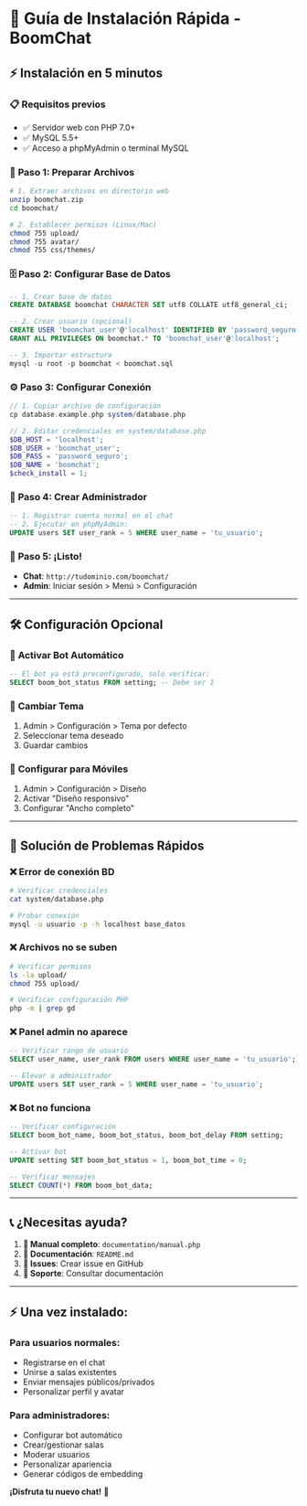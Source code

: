 # 🚀 Guía de Instalación Rápida - BoomChat

## ⚡ Instalación en 5 minutos

### 📋 **Requisitos previos**
- ✅ Servidor web con PHP 7.0+
- ✅ MySQL 5.5+
- ✅ Acceso a phpMyAdmin o terminal MySQL

### 🔧 **Paso 1: Preparar Archivos**
```bash
# 1. Extraer archivos en directorio web
unzip boomchat.zip
cd boomchat/

# 2. Establecer permisos (Linux/Mac)
chmod 755 upload/
chmod 755 avatar/
chmod 755 css/themes/
```

### 🗄️ **Paso 2: Configurar Base de Datos**
```sql
-- 1. Crear base de datos
CREATE DATABASE boomchat CHARACTER SET utf8 COLLATE utf8_general_ci;

-- 2. Crear usuario (opcional)
CREATE USER 'boomchat_user'@'localhost' IDENTIFIED BY 'password_seguro';
GRANT ALL PRIVILEGES ON boomchat.* TO 'boomchat_user'@'localhost';

-- 3. Importar estructura
mysql -u root -p boomchat < boomchat.sql
```

### ⚙️ **Paso 3: Configurar Conexión**
```php
// 1. Copiar archivo de configuración
cp database.example.php system/database.php

// 2. Editar credenciales en system/database.php
$DB_HOST = 'localhost';
$DB_USER = 'boomchat_user';
$DB_PASS = 'password_seguro';
$DB_NAME = 'boomchat';
$check_install = 1;
```

### 👑 **Paso 4: Crear Administrador**
```sql
-- 1. Registrar cuenta normal en el chat
-- 2. Ejecutar en phpMyAdmin:
UPDATE users SET user_rank = 5 WHERE user_name = 'tu_usuario';
```

### 🎉 **Paso 5: ¡Listo!**
- **Chat**: `http://tudominio.com/boomchat/`
- **Admin**: Iniciar sesión > Menú > Configuración

---

## 🛠️ Configuración Opcional

### 🤖 **Activar Bot Automático**
```sql
-- El bot ya está preconfigurado, solo verificar:
SELECT boom_bot_status FROM setting; -- Debe ser 1
```

### 🎨 **Cambiar Tema**
1. Admin > Configuración > Tema por defecto
2. Seleccionar tema deseado
3. Guardar cambios

### 📱 **Configurar para Móviles**
1. Admin > Configuración > Diseño
2. Activar "Diseño responsivo"
3. Configurar "Ancho completo"

---

## 🚨 Solución de Problemas Rápidos

### ❌ **Error de conexión BD**
```bash
# Verificar credenciales
cat system/database.php

# Probar conexión
mysql -u usuario -p -h localhost base_datos
```

### ❌ **Archivos no se suben**
```bash
# Verificar permisos
ls -la upload/
chmod 755 upload/

# Verificar configuración PHP
php -m | grep gd
```

### ❌ **Panel admin no aparece**
```sql
-- Verificar rango de usuario
SELECT user_name, user_rank FROM users WHERE user_name = 'tu_usuario';

-- Elevar a administrador
UPDATE users SET user_rank = 5 WHERE user_name = 'tu_usuario';
```

### ❌ **Bot no funciona**
```sql
-- Verificar configuración
SELECT boom_bot_name, boom_bot_status, boom_bot_delay FROM setting;

-- Activar bot
UPDATE setting SET boom_bot_status = 1, boom_bot_time = 0;

-- Verificar mensajes
SELECT COUNT(*) FROM boom_bot_data;
```

---

## 📞 **¿Necesitas ayuda?**

1. **📖 Manual completo**: `documentation/manual.php`
2. **🔧 Documentación**: `README.md`
3. **🐛 Issues**: Crear issue en GitHub
4. **💬 Soporte**: Consultar documentación

---

## ⚡ **Una vez instalado:**

### **Para usuarios normales:**
- Registrarse en el chat
- Unirse a salas existentes
- Enviar mensajes públicos/privados
- Personalizar perfil y avatar

### **Para administradores:**
- Configurar bot automático
- Crear/gestionar salas
- Moderar usuarios
- Personalizar apariencia
- Generar códigos de embedding

**¡Disfruta tu nuevo chat!** 🎉
